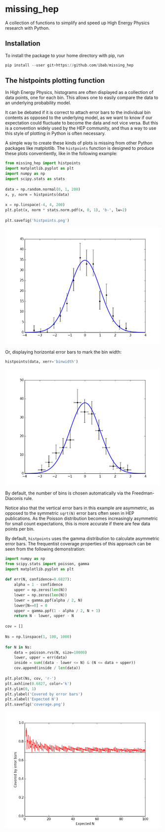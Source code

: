 # missing\_hep

A collection of functions to simplify and speed up High Energy Physics research with Python.

## Installation

To install the package to your home directory with pip, run

```python
pip install --user git+https://github.com/ibab/missing_hep
```

## The histpoints plotting function

In High Energy Physics, histograms are often displayed as a collection of data points, one for each bin.
This allows one to easily compare the data to an underlying probability model.

It can be debated if it is correct to attach error bars to the individual bin contents as opposed to the underlying model,
as we want to know if our expectation could fluctuate to become the data and not vice versa.
But this is a convention widely used by the HEP community, and thus a way to use this style of plotting in Python is often necessary.

A simple way to create these kinds of plots is missing from other Python packages like matplotlib.
The `histpoints` function is designed to produce these plots conventiently, like in the following example:

```python
from missing_hep import histpoints
import matplotlib.pyplot as plt
import numpy as np
import scipy.stats as stats

data = np.random.normal(0, 1, 200)
x, y, norm = histpoints(data)

x = np.linspace(-4, 4, 200)
plt.plot(x, norm * stats.norm.pdf(x, 0, 1), 'b-', lw=2)

plt.savefig('histpoints.png')
```

![histpoints](./histpoints.png)

Or, displaying horizontal error bars to mark the bin width:
```python
histpoints(data, xerr='binwidth')
```

![histpoints\_binwidth](./histpoints_binwidth.png)

By default, the number of bins is chosen automatically via the Freedman-Diaconis rule.

Notice also that the vertical error bars in this example are asymmetric, as opposed to the symmetric `sqrt(N)` error bars often seen in HEP publications.
As the Poisson distribution becomes increasingly asymmetric for small count expectations, this is more accurate if there are few data points per bin.

By default, `histpoints` uses the gamma distribution to calculate asymmetric error bars.
The frequentist coverage properties of this approach can be seen from the following demonstration:

```python
import numpy as np
from scipy.stats import poisson, gamma
import matplotlib.pyplot as plt

def err(N, confidence=0.6827):
    alpha = 1 - confidence
    upper = np.zeros(len(N))
    lower = np.zeros(len(N))
    lower = gamma.ppf(alpha / 2, N)
    lower[N==0] = 0
    upper = gamma.ppf(1 - alpha / 2, N + 1)
    return N - lower, upper - N

cov = []

Ns = np.linspace(1, 100, 1000)

for N in Ns:
    data = poisson.rvs(N, size=10000)
    lower, upper = err(data)
    inside = sum((data - lower <= N) & (N <= data + upper))
    cov.append(inside / len(data))

plt.plot(Ns, cov, 'r-')
plt.axhline(0.6827, color='k')
plt.ylim(0, 1)
plt.ylabel('Covered by error bars')
plt.xlabel('Expected N')
plt.savefig('coverage.png')
```

![histpoints](./coverage.png)

